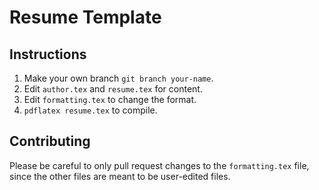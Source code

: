 # Resume Template

## Instructions

1. Make your own branch `git branch your-name`.
2. Edit `author.tex` and `resume.tex` for content.
3. Edit `formatting.tex` to change the format.
4. `pdflatex resume.tex` to compile.

## Contributing
Please be careful to only pull request changes to the `formatting.tex` file,
since the other files are meant to be user-edited files.

